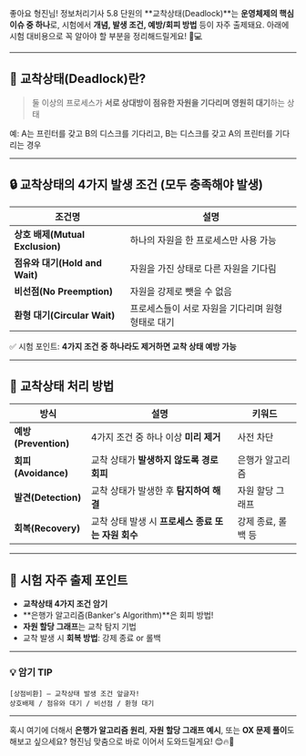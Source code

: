 좋아요 형진님! 정보처리기사 5.8 단원의 **교착상태(Deadlock)**는 **운영체제의 핵심 이슈 중 하나**로, 시험에서 **개념, 발생 조건, 예방/회피 방법** 등이 자주 출제돼요. 아래에 시험 대비용으로 꼭 알아야 할 부분을 정리해드릴게요! 🔐💻

---

## 🧠 교착상태(Deadlock)란?

> 둘 이상의 프로세스가 **서로 상대방이 점유한 자원을 기다리며 영원히 대기**하는 상태

예: A는 프린터를 갖고 B의 디스크를 기다리고, B는 디스크를 갖고 A의 프린터를 기다리는 경우

---

## 🔒 교착상태의 4가지 발생 조건 (모두 충족해야 발생)

| 조건명 | 설명 |
|--------|------|
| **상호 배제(Mutual Exclusion)** | 하나의 자원을 한 프로세스만 사용 가능 |
| **점유와 대기(Hold and Wait)** | 자원을 가진 상태로 다른 자원을 기다림 |
| **비선점(No Preemption)** | 자원을 강제로 뺏을 수 없음 |
| **환형 대기(Circular Wait)** | 프로세스들이 서로 자원을 기다리며 원형 형태로 대기 |

✅ 시험 포인트: **4가지 조건 중 하나라도 제거하면 교착 상태 예방 가능**

---

## 🔧 교착상태 처리 방법

| 방식 | 설명 | 키워드 |
|------|------|--------|
| **예방(Prevention)** | 4가지 조건 중 하나 이상 **미리 제거** | 사전 차단 |
| **회피(Avoidance)** | 교착 상태가 **발생하지 않도록 경로 회피** | 은행가 알고리즘 |
| **발견(Detection)** | 교착 상태가 발생한 후 **탐지하여 해결** | 자원 할당 그래프 |
| **회복(Recovery)** | 교착 상태 발생 시 **프로세스 종료 또는 자원 회수** | 강제 종료, 롤백 등 |

---

## 🎯 시험 자주 출제 포인트

- **교착상태 4가지 조건 암기**
- **은행가 알고리즘(Banker's Algorithm)**은 회피 방법!
- **자원 할당 그래프**는 교착 탐지 기법
- 교착 발생 시 **회복 방법**: 강제 종료 or 롤백

---

### 💡 암기 TIP

```
[상점비환] – 교착상태 발생 조건 앞글자!
상호배제 / 점유와 대기 / 비선점 / 환형 대기
```

---

혹시 여기에 더해서 **은행가 알고리즘 원리**, **자원 할당 그래프 예시**, 또는 **OX 문제 풀이**도 해보고 싶으세요? 형진님 맞춤으로 바로 이어서 도와드릴게요! 😊🔥📘
